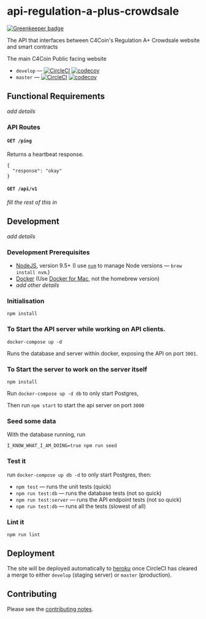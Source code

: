 # api-regulation-a-plus-crowdsale

[![Greenkeeper badge](https://badges.greenkeeper.io/C4Coin/api-regulation-a-plus-crowdsale.svg)](https://greenkeeper.io/)

The API that interfaces between C4Coin's Regulation A+ Crowdsale website and smart contracts

The main C4Coin Public facing website

* `develop` — [![CircleCI](https://circleci.com/gh/C4Coin/api-regulation-a-plus-crowdsale/tree/develop.svg?style=svg)](https://circleci.com/gh/C4Coin/api-regulation-a-plus-crowdsale/tree/develop) [![codecov](https://codecov.io/gh/C4Coin/api-regulation-a-plus-crowdsale/branch/develop/graph/badge.svg)](https://codecov.io/gh/C4Coin/api-regulation-a-plus-crowdsale)
* `master` — [![CircleCI](https://circleci.com/gh/C4Coin/api-regulation-a-plus-crowdsale/tree/master.svg?style=svg)](https://circleci.com/gh/C4Coin/api-regulation-a-plus-crowdsale/tree/master) [![codecov](https://codecov.io/gh/C4Coin/api-regulation-a-plus-crowdsale/branch/master/graph/badge.svg)](https://codecov.io/gh/C4Coin/api-regulation-a-plus-crowdsale)

## Functional Requirements

_add details_

### API Routes

#### `GET /ping`

Returns a heartbeat response.

    {
      "response": "okay"
    }

#### `GET /api/v1`

_fill the rest of this in_

## Development

_add details_

### Development Prerequisites

* [NodeJS](htps://nodejs.org), version 9.5+ (I use [`nvm`](https://github.com/creationix/nvm) to manage Node versions — `brew install nvm`.)
* [Docker](https://www.docker.com) (Use [Docker for Mac](https://docs.docker.com/docker-for-mac/), not the homebrew version)
* _add other details_

### Initialisation

    npm install

### To Start the API server while working on API clients.

    docker-compose up -d

Runs the database and server within docker, exposing the API on port `3001`.

### To Start the server to work on the server itself

    npm install

Run `docker-compose up -d db` to only start Postgres,

Then run `npm start` to start the api server on port `3000`

### Seed some data

With the database running, run

    I_KNOW_WHAT_I_AM_DOING=true npm run seed

### Test it

run `docker-compose up db -d` to only start Postgres, then:

* `npm test` — runs the unit tests (quick)
* `npm run test:db` — runs the database tests (not so quick)
* `npm run test:server` — runs the API endpoint tests (not so quick)
* `npm run test:db` — runs all the tests (slowest of all)

### Lint it

    npm run lint

## Deployment

The site will be deployed automatically to [heroku](https://heroku.com) once CircleCI has cleared a merge to either `develop` (staging server) or `master` (production).

## Contributing

Please see the [contributing notes](CONTRIBUTING.md).
